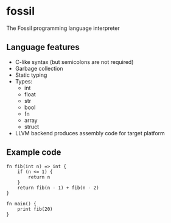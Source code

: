 # fossil

The Fossil programming language interpreter

## Language features

- C-like syntax (but semicolons are not required)
- Garbage collection
- Static typing
- Types:
  - int
  - float
  - str
  - bool
  - fn
  - array
  - struct
- LLVM backend produces assembly code for target platform

## Example code

```
fn fib(int n) => int {
    if (n <= 1) {
        return n
    }
    return fib(n - 1) + fib(n - 2)
}

fn main() {
    print fib(20)
}
```
